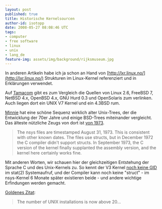 ```yaml
---
layout: post
published: true
title: Historische Kernelsourcen
author-id: isotopp
date: 2008-05-27 08:08:46 UTC
tags:
- computer
- free software
- linux
- unix
- lang_de
feature-img: assets/img/background/rijksmuseum.jpg
---
```

In anderen Artikeln habe ich ja schon an Hand von [http://lxr.linux.no/](http://lxr.linux.no/) Strukturen im Linux-Kernel referenziert und in Erklärungen verwendet.

Auf [Tamacom](http://www.tamacom.com/tour.html) gibt es zum Vergleich die Quellen von Linux 2.6, FreeBSD 7, NetBSD 4.x, OpenBSD 4.x, GNU Hurd 0.3 und OpenSolaris zum verlinken. Auch liegen dort ein UNIX V7 Kernel und ein 4.3BSD rum.

[Minnie](http://minnie.tuhs.org/UnixTree/) hat eine schöne Sequenz wirklich alter Unix-Trees, der die Entwicklung der 70er Jahre und einige BSD-Trees miteinander vergleicht. Das älteste nützliche Zeugs von dort ist [von 1973](http://minnie.tuhs.org/UnixTree/Nsys/). 

> The nsys files are timestamped August 31, 1973. This is consistent with other known dates. The files use structs, but in December 1972 the C compiler didn't support structs. In September 1973, the C version of the kernel finally supplanted the assembly version, and the kernel here certainly works fine.

Mit anderen Worten, wir schauen hier der gleichzeitigen Entstehung der Sprache C und des Unix-Kernels zu. So kennt der V3 Kernel [noch keine GID](http://minnie.tuhs.org/UnixTree/V3/usr/man/man2/stat.2.html) im stat(2) Systemaufruf, und der Compiler kann noch keine "struct" - im nsys-Kernel 6 Monate später existieren beide - und andere wichtige Erfindungen werden gemacht.

[Goldenes Zitat](http://minnie.tuhs.org/UnixTree/Nsys/): 
> The number of UNIX installations is now above 20...